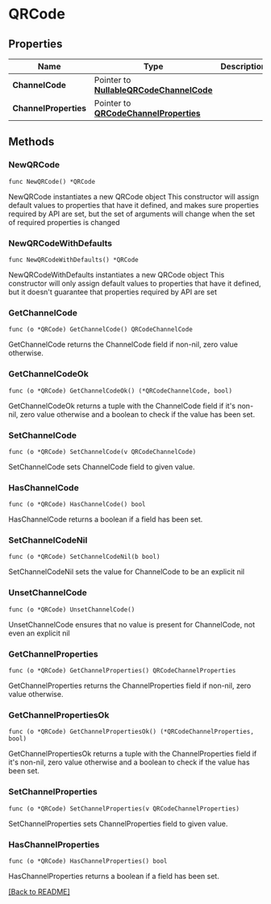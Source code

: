 # QRCode

## Properties

| Name | Type | Description | Notes |
| ------------ | ------------- | ------------- | ------------- |
| **ChannelCode** | Pointer to [**NullableQRCodeChannelCode**](QRCodeChannelCode.md) |  | [optional]  |
| **ChannelProperties** | Pointer to [**QRCodeChannelProperties**](QRCodeChannelProperties.md) |  | [optional]  |

## Methods

### NewQRCode

`func NewQRCode() *QRCode`

NewQRCode instantiates a new QRCode object
This constructor will assign default values to properties that have it defined,
and makes sure properties required by API are set, but the set of arguments
will change when the set of required properties is changed

### NewQRCodeWithDefaults

`func NewQRCodeWithDefaults() *QRCode`

NewQRCodeWithDefaults instantiates a new QRCode object
This constructor will only assign default values to properties that have it defined,
but it doesn't guarantee that properties required by API are set

### GetChannelCode

`func (o *QRCode) GetChannelCode() QRCodeChannelCode`

GetChannelCode returns the ChannelCode field if non-nil, zero value otherwise.

### GetChannelCodeOk

`func (o *QRCode) GetChannelCodeOk() (*QRCodeChannelCode, bool)`

GetChannelCodeOk returns a tuple with the ChannelCode field if it's non-nil, zero value otherwise
and a boolean to check if the value has been set.

### SetChannelCode

`func (o *QRCode) SetChannelCode(v QRCodeChannelCode)`

SetChannelCode sets ChannelCode field to given value.

### HasChannelCode

`func (o *QRCode) HasChannelCode() bool`

HasChannelCode returns a boolean if a field has been set.

### SetChannelCodeNil

`func (o *QRCode) SetChannelCodeNil(b bool)`

 SetChannelCodeNil sets the value for ChannelCode to be an explicit nil

### UnsetChannelCode
`func (o *QRCode) UnsetChannelCode()`

UnsetChannelCode ensures that no value is present for ChannelCode, not even an explicit nil
### GetChannelProperties

`func (o *QRCode) GetChannelProperties() QRCodeChannelProperties`

GetChannelProperties returns the ChannelProperties field if non-nil, zero value otherwise.

### GetChannelPropertiesOk

`func (o *QRCode) GetChannelPropertiesOk() (*QRCodeChannelProperties, bool)`

GetChannelPropertiesOk returns a tuple with the ChannelProperties field if it's non-nil, zero value otherwise
and a boolean to check if the value has been set.

### SetChannelProperties

`func (o *QRCode) SetChannelProperties(v QRCodeChannelProperties)`

SetChannelProperties sets ChannelProperties field to given value.

### HasChannelProperties

`func (o *QRCode) HasChannelProperties() bool`

HasChannelProperties returns a boolean if a field has been set.


[[Back to README]](../../README.md)


